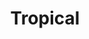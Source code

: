 ---
title: Tropical
featuredImage: /uploads/tropical.png
ecommerceImage: /uploads/regucom.png
description: Landing page
release: 2021
genre: Informative
link: https://www.esplintropical.com/
tags:
   - Tailwind
   - Gridsome
---